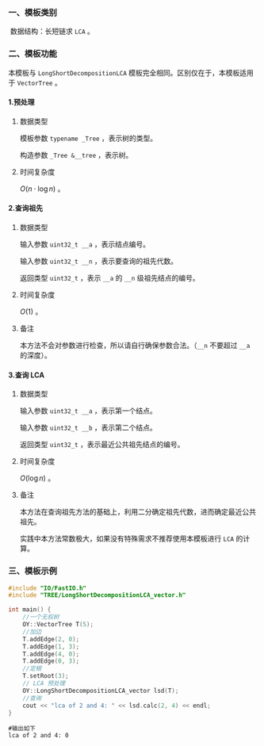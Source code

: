 ### 一、模板类别

​	数据结构：长短链求 `LCA` 。

### 二、模板功能

  本模板与 `LongShortDecompositionLCA` 模板完全相同。区别仅在于，本模板适用于 `VectorTree` 。

#### 1.预处理

1. 数据类型

   模板参数 `typename _Tree` ，表示树的类型。

   构造参数 `_Tree &__tree`​ ，表示树。

2. 时间复杂度

   $O(n\cdot \log n)$ 。

#### 2.查询祖先

1. 数据类型

   输入参数 `uint32_t __a` ，表示结点编号。

   输入参数 `uint32_t __n` ，表示要查询的祖先代数。

   返回类型 `uint32_t` ，表示 `__a` 的 `__n` 级祖先结点的编号。

2. 时间复杂度

   $O(1)$ 。

3. 备注

   本方法不会对参数进行检查，所以请自行确保参数合法。（`__n` 不要超过 `__a` 的深度）。

#### 3.查询 LCA

1. 数据类型

   输入参数 `uint32_t __a` ，表示第一个结点。

   输入参数 `uint32_t __b` ，表示第二个结点。

   返回类型 `uint32_t` ，表示最近公共祖先结点的编号。

2. 时间复杂度

   $O(\log n)$ 。

3. 备注

   本方法在查询祖先方法的基础上，利用二分确定祖先代数，进而确定最近公共祖先。

   实践中本方法常数极大，如果没有特殊需求不推荐使用本模板进行 `LCA` 的计算。

### 三、模板示例

```c++
#include "IO/FastIO.h"
#include "TREE/LongShortDecompositionLCA_vector.h"

int main() {
    //一个无权树
    OY::VectorTree T(5);
    //加边
    T.addEdge(2, 0);
    T.addEdge(1, 3);
    T.addEdge(4, 0);
    T.addEdge(0, 3);
    //定根
    T.setRoot(3);
    // LCA 预处理
    OY::LongShortDecompositionLCA_vector lsd(T);
    //查询
    cout << "lca of 2 and 4: " << lsd.calc(2, 4) << endl;
}
```

```
#输出如下
lca of 2 and 4: 0

```

